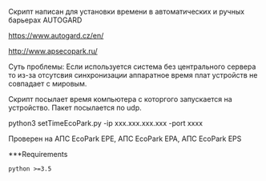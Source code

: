 Скрипт написан для установки времени в автоматических и ручных барьерах AUTOGARD 

https://www.autogard.cz/en/

http://www.apsecopark.ru/

Суть проблемы: Если используется система без центрального сервера то из-за отсутсвия синхронизации 
аппаратное время плат устройств не совпадает с мировым. 

Скрипт посылает время компьютера с которгого запускается на устройство.
Пакет посылается по udp.

python3 setTimeEcoPark.py -ip xxx.xxx.xxx.xxx -port xxxx 

Проверен на АПС EcoPark EPE, АПС EcoPark EPA, АПС EcoPark EPS

***Requirements

    python >=3.5
